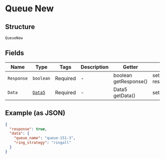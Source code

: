 
# Queue New

## Structure

`QueueNew`

## Fields

| Name | Type | Tags | Description | Getter | Setter |
|  --- | --- | --- | --- | --- | --- |
| `Response` | `boolean` | Required | - | boolean getResponse() | setResponse(boolean response) |
| `Data` | [`Data5`](../../doc/models/data-5.md) | Required | - | Data5 getData() | setData(Data5 data) |

## Example (as JSON)

```json
{
  "response": true,
  "data": {
    "queue_name": "queue-151-3",
    "ring_strategy": "ringall"
  }
}
```

